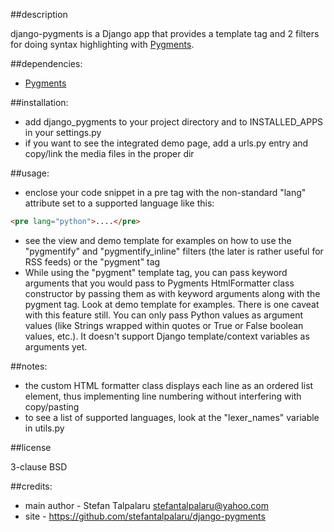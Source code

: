 ##description

django-pygments is a Django app that provides a template tag and 2 filters for doing syntax highlighting with [Pygments][1].

##dependencies:

- [Pygments][1]

##installation:

- add django_pygments to your project directory and to INSTALLED_APPS in your settings.py
- if you want to see the integrated demo page, add a urls.py entry and copy/link the media files in the proper dir

##usage:

- enclose your code snippet in a pre tag with the non-standard "lang" attribute set to a supported language like this:
```html
<pre lang="python">....</pre>
```
- see the view and demo template for examples on how to use the "pygmentify" and "pygmentify_inline" filters (the later is rather useful for RSS feeds) or the "pygment" tag
- While using the "pygment" template tag, you can pass keyword arguments that you would pass to Pygments HtmlFormatter class constructor by passing them as with keyword arguments along with the pygment tag. Look at demo template for examples. There is one caveat with this feature still. You can only pass Python values as argument values (like Strings wrapped within quotes or True or False boolean values, etc.). It doesn't support Django template/context variables as arguments yet.

##notes:

- the custom HTML formatter class displays each line as an ordered list element, thus implementing line numbering without interfering with copy/pasting
- to see a list of supported languages, look at the "lexer_names" variable in utils.py

##license

3-clause BSD

##credits:

- main author - Stefan Talpalaru <stefantalpalaru@yahoo.com>
- site - https://github.com/stefantalpalaru/django-pygments


[1]: http://pygments.org/

